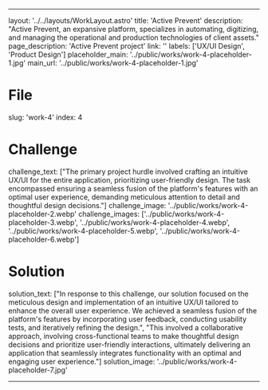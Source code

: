 ---

layout: '../../layouts/WorkLayout.astro'
title: 'Active Prevent'
description: "Active Prevent, an expansive platform, specializes 
in automating, digitizing, and managing the operational and production technologies of client assets."
page_description: 'Active Prevent project'
link: ''
labels: ['UX/UI Design', 'Product Design']
placeholder_main: '../public/works/work-4-placeholder-1.jpg'
main_url: '../public/works/work-4-placeholder-1.jpg'
# File
slug: 'work-4'
index: 4
# Challenge
challenge_text: ["The primary project hurdle involved crafting an intuitive UX/UI for the entire application, prioritizing user-friendly design. The task encompassed ensuring 
a seamless fusion of the platform's features with an optimal user experience, demanding meticulous attention to detail and thoughtful design decisions."]
challenge_image: '../public/works/work-4-placeholder-2.webp'
challenge_images: ['../public/works/work-4-placeholder-3.webp', 
                   '../public/works/work-4-placeholder-4.webp', 
                   '../public/works/work-4-placeholder-5.webp', 
                   '../public/works/work-4-placeholder-6.webp']
# Solution
solution_text: ["In response to this challenge, our solution focused on the meticulous design 
and implementation of an intuitive UX/UI tailored to enhance the overall user experience. We achieved a seamless fusion of the platform's features by incorporating user feedback, conducting usability tests, and iteratively refining the design.", "This involved a collaborative approach, involving cross-functional teams to make thoughtful design decisions and prioritize user-friendly interactions, ultimately delivering an application that seamlessly integrates functionality with an optimal 
and engaging user experience."]
solution_image: '../public/works/work-4-placeholder-7.jpg'

---